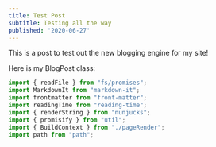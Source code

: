 ```yaml
---
title: Test Post
subtitle: Testing all the way
published: '2020-06-27'
---
```


This is a post to test out the new blogging engine for my site!

Here is my BlogPost class:

```typescript
import { readFile } from "fs/promises";
import MarkdownIt from "markdown-it";
import frontmatter from "front-matter";
import readingTime from "reading-time";
import { renderString } from "nunjucks";
import { promisify } from "util";
import { BuildContext } from "./pageRender";
import path from "path";
```